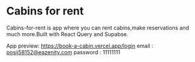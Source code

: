 # Cabins for rent

Cabins-for-rent is app where you can rent cabins,make reservations and much more.Built with React Query and Supabse.

App preview: 
https://book-a-cabin.vercel.app/login
email : posij58152@eazenity.com
password : 11111111
